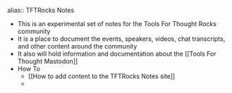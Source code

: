 alias:: TFTRocks Notes

- This is an experimental set of notes for the Tools For Thought Rocks community
- It is a place to document the events, speakers, videos, chat transcripts, and other content around the community
- It also will hold information and documentation about the [[Tools For Thought Mastodon]]
- How To
	- [[How to add content to the TFTRocks Notes site]]
	-